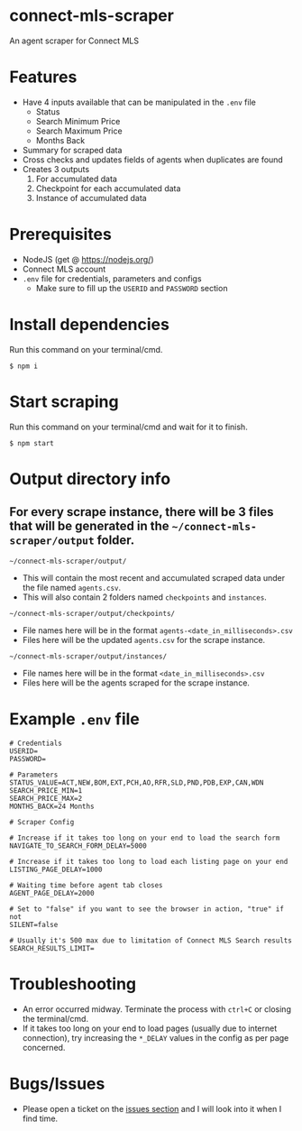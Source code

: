 # connect-mls-scraper

An agent scraper for Connect MLS

# Features
* Have 4 inputs available that can be manipulated in the `.env` file
  * Status
  * Search Minimum Price
  * Search Maximum Price
  * Months Back
* Summary for scraped data
* Cross checks and updates fields of agents when duplicates are found
* Creates 3 outputs
  1. For accumulated data
  2. Checkpoint for each accumulated data
  3. Instance of accumulated data

# Prerequisites
* NodeJS (get @ https://nodejs.org/)
* Connect MLS account
* `.env` file for credentials, parameters and configs
  * Make sure to fill up the `USERID` and `PASSWORD` section

# Install dependencies

Run this command on your terminal/cmd.
```
$ npm i
``` 

# Start scraping
Run this command on your terminal/cmd and wait for it to finish.
```
$ npm start
```

# Output directory info
## For every scrape instance, there will be 3 files that will be generated in the `~/connect-mls-scraper/output` folder.

```
~/connect-mls-scraper/output/
```
* This will contain the most recent and accumulated scraped data under the file named `agents.csv`.
* This will also contain 2 folders named `checkpoints` and `instances`.

```
~/connect-mls-scraper/output/checkpoints/
```
* File names here will be in the format `agents-<date_in_milliseconds>.csv`
* Files here will be the updated `agents.csv` for the scrape instance.

```
~/connect-mls-scraper/output/instances/
```
* File names here will be in the format `<date_in_milliseconds>.csv`
* Files here will be the agents scraped for the scrape instance.

# Example `.env` file
```
# Credentials
USERID=
PASSWORD=

# Parameters
STATUS_VALUE=ACT,NEW,BOM,EXT,PCH,AO,RFR,SLD,PND,PDB,EXP,CAN,WDN
SEARCH_PRICE_MIN=1
SEARCH_PRICE_MAX=2
MONTHS_BACK=24 Months

# Scraper Config

# Increase if it takes too long on your end to load the search form
NAVIGATE_TO_SEARCH_FORM_DELAY=5000  

# Increase if it takes too long to load each listing page on your end
LISTING_PAGE_DELAY=1000  

# Waiting time before agent tab closes
AGENT_PAGE_DELAY=2000  

# Set to "false" if you want to see the browser in action, "true" if not
SILENT=false

# Usually it's 500 max due to limitation of Connect MLS Search results
SEARCH_RESULTS_LIMIT=
```

# Troubleshooting
* An error occurred midway. Terminate the process with `ctrl+C` or closing the terminal/cmd.
* If it takes too long on your end to load pages (usually due to internet connection), try increasing the `*_DELAY` values in the config as per page concerned.

# Bugs/Issues
* Please open a ticket on the [issues section](https://github.com/zeferinix/connect-mls-scraper/issues) and I will look into it when I find time.
